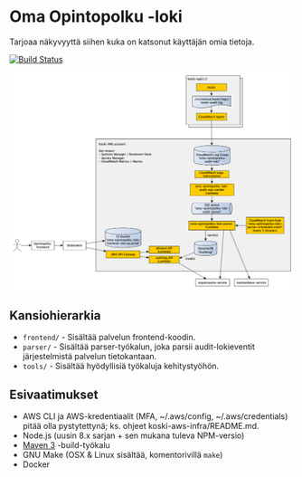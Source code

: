 # Oma Opintopolku -loki

Tarjoaa näkyvyyttä siihen kuka on katsonut käyttäjän omia tietoja.

[![Build Status](https://travis-ci.org/Opetushallitus/oma-opintopolku-loki.svg?branch=master)](https://travis-ci.org/Opetushallitus/oma-opintopolku-loki)

![Arkkitehtuuri](/docs/architecture.png)

## Kansiohierarkia

- `frontend/` - Sisältää palvelun frontend-koodin.
- `parser/` - Sisältää parser-työkalun, joka parsii audit-lokieventit järjestelmistä palvelun tietokantaan.
- `tools/` - Sisältää hyödyllisiä työkaluja kehitystyöhön.

## Esivaatimukset

- AWS CLI ja AWS-kredentiaalit (MFA, ~/.aws/config, ~/.aws/credentials) pitää
  olla pystytettynä; ks. ohjeet koski-aws-infra/README.md.
- Node.js (uusin 8.x sarjan + sen mukana tuleva NPM-versio)
- [Maven 3](https://maven.apache.org/) -build-työkalu
- GNU Make (OSX & Linux sisältää, komentorivillä `make`)
- Docker
